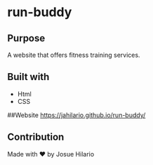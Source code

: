 # run-buddy

## Purpose
A website that offers fitness training services.

## Built with
* Html
* CSS

##Website
https://jahilario.github.io/run-buddy/

## Contribution
Made with ❤️ by Josue Hilario
